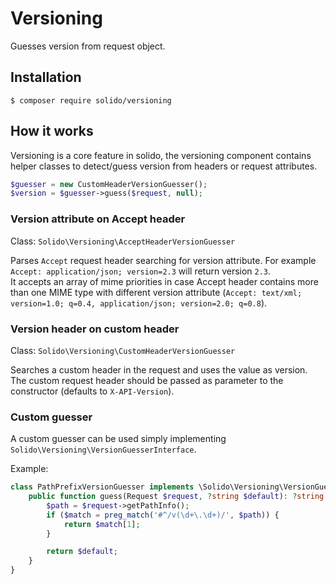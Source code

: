 # Versioning

Guesses version from request object.

## Installation

```shell
$ composer require solido/versioning
```

## How it works

Versioning is a core feature in solido, the versioning component contains helper classes to detect/guess
version from headers or request attributes.

```php
$guesser = new CustomHeaderVersionGuesser();
$version = $guesser->guess($request, null);
```

### Version attribute on Accept header

Class: `Solido\Versioning\AcceptHeaderVersionGuesser`

Parses `Accept` request header searching for version attribute. For example `Accept: application/json; version=2.3`
will return version `2.3`.  
It accepts an array of mime priorities in case Accept header contains more than one MIME type with different version
attribute (`Accept: text/xml; version=1.0; q=0.4, application/json; version=2.0; q=0.8`).

### Version header on custom header

Class: `Solido\Versioning\CustomHeaderVersionGuesser`

Searches a custom header in the request and uses the value as version. The custom request header should be passed
as parameter to the constructor (defaults to `X-API-Version`).

### Custom guesser

A custom guesser can be used simply implementing `Solido\Versioning\VersionGuesserInterface`.

Example:

```php
class PathPrefixVersionGuesser implements \Solido\Versioning\VersionGuesserInterface {
    public function guess(Request $request, ?string $default): ?string {
        $path = $request->getPathInfo();
        if ($match = preg_match('#^/v(\d+\.\d+)/', $path)) {
            return $match[1];
        }

        return $default;
    }
}
```
